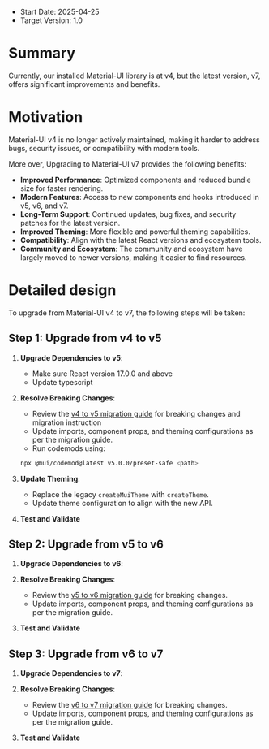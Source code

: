- Start Date: 2025-04-25
- Target Version: 1.0

# Summary

Currently, our installed Material-UI library is at v4, but the latest version, v7, offers significant improvements and benefits.

# Motivation

Material-UI v4 is no longer actively maintained, making it harder to address bugs, security issues, or compatibility with modern tools.

More over, Upgrading to Material-UI v7 provides the following benefits:

- **Improved Performance**: Optimized components and reduced bundle size for faster rendering.
- **Modern Features**: Access to new components and hooks introduced in v5, v6, and v7.
- **Long-Term Support**: Continued updates, bug fixes, and security patches for the latest version.
- **Improved Theming**: More flexible and powerful theming capabilities.
- **Compatibility**: Align with the latest React versions and ecosystem tools.
- **Community and Ecosystem**: The community and ecosystem have largely moved to newer versions, making it easier to find resources.

# Detailed design

To upgrade from Material-UI v4 to v7, the following steps will be taken:

## Step 1: Upgrade from v4 to v5

1. **Upgrade Dependencies to v5**:

   - Make sure React version 17.0.0 and above
   - Update typescript

2. **Resolve Breaking Changes**:

   - Review the [v4 to v5 migration guide](https://mui.com/material-ui/migration/migration-v4/) for breaking changes and migration instruction
   - Update imports, component props, and theming configurations as per the migration guide.
   - Run codemods using: 

   ```bash
   npx @mui/codemod@latest v5.0.0/preset-safe <path>
   ```

3. **Update Theming**:

   - Replace the legacy `createMuiTheme` with `createTheme`.
   - Update theme configuration to align with the new API.

4. **Test and Validate**

## Step 2: Upgrade from v5 to v6

1. **Upgrade Dependencies to v6**:

2. **Resolve Breaking Changes**:

   - Review the [v5 to v6 migration guide](https://mui.com/material-ui/migration/migration-v5/) for breaking changes.
   - Update imports, component props, and theming configurations as per the migration guide.

3. **Test and Validate**

## Step 3: Upgrade from v6 to v7

1. **Upgrade Dependencies to v7**:

2. **Resolve Breaking Changes**:

   - Review the [v6 to v7 migration guide](https://mui.com/material-ui/migration/migration-v6/) for breaking changes.
   - Update imports, component props, and theming configurations as per the migration guide.

3. **Test and Validate**